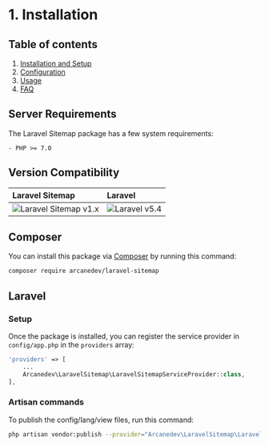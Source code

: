 # 1. Installation

## Table of contents

  1. [Installation and Setup](1-Installation-and-Setup.md)
  2. [Configuration](2-Configuration.md)
  3. [Usage](3-Usage.md)
  4. [FAQ](4-FAQ.md)
  
## Server Requirements

The Laravel Sitemap package has a few system requirements:

    - PHP >= 7.0

## Version Compatibility

| Laravel Sitemap                              | Laravel                      |
|:---------------------------------------------|:-----------------------------|
| ![Laravel Sitemap v1.x][laravel_sitemap_1_x] | ![Laravel v5.4][laravel_5_4] |

[laravel_5_0]:  https://img.shields.io/badge/v5.0-supported-brightgreen.svg?style=flat-square "Laravel v5.0"
[laravel_5_1]:  https://img.shields.io/badge/v5.1-supported-brightgreen.svg?style=flat-square "Laravel v5.1"
[laravel_5_2]:  https://img.shields.io/badge/v5.2-supported-brightgreen.svg?style=flat-square "Laravel v5.2"
[laravel_5_3]:  https://img.shields.io/badge/v5.3-supported-brightgreen.svg?style=flat-square "Laravel v5.3"
[laravel_5_4]:  https://img.shields.io/badge/v5.4-supported-brightgreen.svg?style=flat-square "Laravel v5.4"

[laravel_sitemap_0_x]: https://img.shields.io/badge/version-0.*-blue.svg?style=flat-square "Laravel Sitemap v0.*"
[laravel_sitemap_1_x]: https://img.shields.io/badge/version-1.*-blue.svg?style=flat-square "Laravel Sitemap v1.*"

## Composer

You can install this package via [Composer](http://getcomposer.org/) by running this command: 

```bash
composer require arcanedev/laravel-sitemap
```

## Laravel

### Setup

Once the package is installed, you can register the service provider in `config/app.php` in the `providers` array:

```php
'providers' => [
    ...
    Arcanedev\LaravelSitemap\LaravelSitemapServiceProvider::class,
],
```

### Artisan commands

To publish the config/lang/view files, run this command:

```bash
php artisan vendor:publish --provider="Arcanedev\LaravelSitemap\LaravelSitemapServiceProvider"
```
